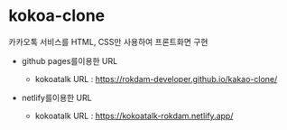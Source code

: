 # kokoa-clone
카카오톡 서비스를 HTML, CSS만 사용하여 프론트화면 구현

* github pages를이용한 URL
  * kokoatalk URL : https://rokdam-developer.github.io/kakao-clone/

* netlify를이용한 URL
  * kokoatalk URL :  https://kokoatalk-rokdam.netlify.app/
